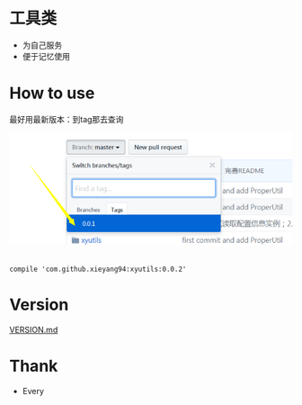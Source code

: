 # 工具类
* 为自己服务
* 便于记忆使用

# How to use
最好用最新版本：到tag那去查询

![tag](images/tag.png)


```

compile 'com.github.xieyang94:xyutils:0.0.2'

```


# Version
[VERSION.md](https://github.com/xieyang94/xyutils/blob/master/VERSION.md)


# Thank
* Every
















